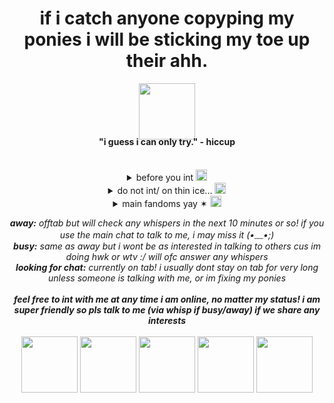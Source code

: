 <div align="center">
  <h1>if i catch anyone copyping my ponies i will be sticking my toe up their ahh. </h1>

  <img src="https://graphic.neocities.org/Tumblr_l_447426053964358.gif" width="90" alt="">
  <h4 style="margin-top:-5px;"><b>"i guess i can only try."</b> - hiccup</h4>
</div>
<br>
  <!-- first toggle -->
  <details>
    <summary align="center">before you int 
      <img src="https://pixels.crd.co/assets/images/gallery13/72d52a47.gif?v=29416114" width="18" alt="">
    </summary>
    <div align="center">
      ➤ i am a minooor <br>
     ➤  i make dirty/flirtious jokes a lot if you're ok with that <br>
     ➤  i make many references to popular trends/memes i hope you get them or else i'll sound schizo /j <br>
      ➤ im super duper friendly! i'll have a convo with you if you want, or we can just sit together◝(ᵔᗜᵔ)◜<br>
     ➤  i dont usually accept friend requests unless wehad a  conversation<br>
    </div>
  </details>

  <!-- second toggle -->
  <details>
    <summary align="center">do not int/ on thin ice...
      <img src="https://pixels.crd.co/assets/images/gallery13/70b547cb.gif?v=29416114" width="18" alt="">
    </summary>
        <div align="center">
<b>dni... </b><br>
➤ crit ykyk, pedos, homophobics, e-daters, racists, etc. <br>
➤ self-diagnosers of any kind and ppl who fake illnesses for stupid reasons such as attention <br>  
➤ dark/proshippers<br and problematic people idkk ykwim?<br>
<b>on thin ice...</b><br>>
➤ inappropriate skins like dihh, racist stuff
➤ anyone below the age of 14
➤ those standard library skins that are just pitch black and the only thing you can see is their eyes/eye shadow and their name gotta b smth like "What is it, Darling~?" <br>
➤ 100% copied tut skins for easy to make characters<br>
➤ problematic fandoms you know who you are...<br>
</div>
</details>

 <!-- third toggle -->
  <details>
    <summary align="center"> main fandoms yay ✶
      <img src="https://pixels.crd.co/assets/images/gallery13/636a45a0.gif?v=29416114" width="18" alt="">
    </summary>
    <div align="center">
    <i>format: (full fandom name) | (fav character in order)</i> <br>
      <b>i ship everything that's canon 𐔌 : </b> <br>
      ➤ how to train your dragon | snotlout, hiccup, hookfang, my fav dragon spec is the flightmare! <br>
      ➤ sonic | KNUCKLES, nine, rouge, sonic, metal sonic <br>
      ➤ doukyuusei | kusakabe <br>
      ➤ the big bang theory | leonard, amy<br>
      ➤ octonauts | peso, kwazii<br>
      ➤ spiderman into/across the spiderverse | miles, spot<br>
      music: odetari, tv girl and ayesha erotica are my mains. i like a bit of sade and bryansanon too tho!<br>

    <!-- second toggle -->
  <details>
    <summary align="center">do not int/ on thin ice...
      <img src="https://pixels.crd.co/assets/images/gallery13/70b547cb.gif?v=29416114" width="18" alt="">
    </summary>
        <div align="center">
<b>dni... </b><br>
➤ crit ykyk, pedos, homophobics, e-daters, racists, etc. <br>
➤ self-diagnosers of any kind and ppl who fake illnesses for stupid reasons such as attention <br>  
➤ dark/proshippers<br and problematic people idkk ykwim?<br>
<b>on thin ice...</b><br>>
➤ inappropriate skins like dihh, racist stuff
➤ anyone below the age of 14
➤ those standard library skins that are just pitch black and the only thing you can see is their eyes/eye shadow and their name gotta b smth like "What is it, Darling~?" <br>
➤ 100% copied tut skins for easy to make characters<br>
➤ problematic fandoms you know who you are...<br>
</div>
</details>
      
    
  </details>

<p align="center">
 <i> <b>away:</b> offtab but will check any whispers in the next 10 minutes or so! if you use the main chat to talk to me, i may miss it (•﹏•;)<br>
<b>busy:</b> same as away but i wont be as interested in talking to others cus im doing hwk or wtv :/ will ofc answer any whispers <br>
 <b>looking for chat:</b> currently on tab! i usually dont stay on tab for very long unless someone is talking with me, or im fixing my ponies<br>
   <br>
   <b>feel free to int with me at any time i am online, no matter my status! i am super friendly so pls talk to me (via whisp if busy/away) if we share any interests </b>
 </i>
  <br>
  <br> 
  <img src="https://wilardo.crd.co/assets/images/gallery08/b720a305.png?v=ca679d09" width="90" alt="">
  <img src="https://64.media.tumblr.com/aabd7aedc0cf939ecc757ed5fd66e4fe/31a28201860cadde-2f/s100x200/bb34ec448b99c39a37b621802025489df6c24438.jpg" width="90" alt="">
  <img src="https://i.postimg.cc/C511vshj/dbi8xb6-7b0580a2-d9ea-4665-bfcc-6494834d98a7.png" width="90" alt="">
  <img src="https://64.media.tumblr.com/3d46e60f5e7b3f71ef6f44f79121ee13/4db3c6b332cf1d15-9e/s100x200/aceec7dbbdf18daf3c85247343bad7ece928f9a9.pnj" width="90" alt="">
  <img src="https://images-wixmp-ed30a86b8c4ca887773594c2.wixmp.com/f/90d4012d-c375-40ec-b9b4-6eb4f0dcadc2/dxtysp-5e0c8a04-2c3e-48d3-8f47-257b57fb1c88.png?token=eyJ0eXAiOiJKV1QiLCJhbGciOiJIUzI1NiJ9.eyJzdWIiOiJ1cm46YXBwOjdlMGQxODg5ODIyNjQzNzNhNWYwZDQxNWVhMGQyNmUwIiwiaXNzIjoidXJuOmFwcDo3ZTBkMTg4OTgyMjY0MzczYTVmMGQ0MTVlYTBkMjZlMCIsIm9iaiI6W1t7InBhdGgiOiIvZi85MGQ0MDEyZC1jMzc1LTQwZWMtYjliNC02ZWI0ZjBkY2FkYzIvZHh0eXNwLTVlMGM4YTA0LTJjM2UtNDhkMy04ZjQ3LTI1N2I1N2ZiMWM4OC5wbmcifV1dLCJhdWQiOlsidXJuOnNlcnZpY2U6ZmlsZS5kb3dubG9hZCJdfQ.yItK0FSPa0euzFsJfl1KlEc2ukULlqD7hfGOjU2n6J4" width="90" alt="">

</p>





